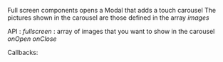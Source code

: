 Full screen components opens a Modal that adds a touch carousel
The pictures shown in the carousel are those defined in the array *images*

API :
 *fullscreen* : array of images that you want to show in the carousel
 *onOpen*
 *onClose*

Callbacks:


